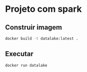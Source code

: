 # Projeto com spark

## Construir imagem

```bash
docker build -t datalake:latest .
```


## Executar

```
docker run datalake
```

